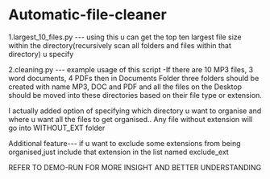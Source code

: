 # Automatic-file-cleaner

1.largest_10_files.py --- using this u can get the top ten largest file size within the directory(recursively scan all folders 						     and files within that directory) u specify

2.cleaning.py --- example usage of this script -If there are 10 MP3 files, 3 word documents, 4 PDFs then in Documents Folder 				   three folders should be created with name MP3, DOC and PDF and all the files on the Desktop should be moved                   into these directories based on their file type or extension.
				  
I actually added option of specifying which directory u want to organise and where u want all the files to get organised..
Any file without extension will go into WITHOUT_EXT folder 

Additional feature--- if u want to exclude some extensions from being organised,just include that extension in the list named
		      		  exclude_ext

REFER TO DEMO-RUN FOR MORE INSIGHT AND BETTER UNDERSTANDING

